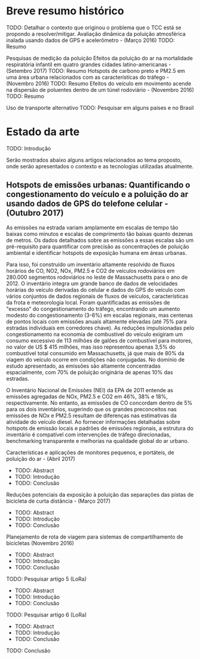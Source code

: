 # Breve resumo histórico

TODO: Detalhar o contexto que originou o problema que o TCC está se propondo a resolver/mitigar.
Avaliação dinâmica da poluição atmosférica inalada usando dados de GPS e acelerômetro - (Março 2016)
TODO: Resumo

Pesquisas de medição da poluição
Efeitos da poluição do ar na mortalidade respiratória infantil em quatro grandes cidades latino-americanas - (Setembro 2017)
TODO: Resumo
Hotspots de carbono preto e PM2.5 em uma área urbana relacionados com as características do tráfego - (Novembro 2016)
TODO: Resumo
Efeitos do veículo em movimento acende na dispersão de poluentes dentro de um túnel rodoviário - (Novembro 2016)
TODO: Resumo

Uso de transporte alternativo
TODO: Pesquisar em alguns países e no Brasil

# Estado da arte
TODO: Introdução

Serão mostrados abaixo alguns artigos relacionados ao tema proposto, onde serão apresentados o contexto e as tecnologias utilizadas atualmente.

## Hotspots de emissões urbanas: Quantificando o congestionamento do veículo e a poluição do ar usando dados de GPS do telefone celular - (Outubro 2017)

As emissões na estrada variam amplamente em escalas de tempo tão baixas como minutos e escalas de comprimento tão baixas quanto dezenas de metros. Os dados detalhados sobre as emissões a essas escalas são um pré-requisito para quantificar com precisão as concentrações de poluição ambiental e identificar hotspots de exposição humana em áreas urbanas. 

Para isso, foi construído um inventário altamente resolvido de fluxos horários de CO, NO2, NOx, PM2.5 e CO2 de veículos rodoviários em 280.000 segmentos rodoviários no leste de Massachusetts para o ano de 2012. O inventário integra um grande banco de dados de velocidades horárias do veículo derivadas do celular e dados do GPS do veículo com vários conjuntos de dados regionais de fluxos de veículos, características da frota e meteorologia local. Foram quantificadas as emissões de "excesso" do congestionamento do tráfego, encontrando um aumento modesto do congestionamento (3-6%) em escalas regionais, mas centenas de pontos locais com emissões anuais altamente elevadas (até 75% para estradas individuais em corredores chave). As reduções impulsionadas pelo congestionamento na economia de combustível do veículo exigiram um consumo excessivo de 113 milhões de galões de combustível para motores, no valor de US $ 415 milhões, mas isso representou apenas 3,5% do combustível total consumido em Massachusetts, já que mais de 80% da viagem do veículo ocorre em condições não conjugadas. No domínio de estudo apresentado, as emissões são altamente concentradas espacialmente, com 70% de poluição originária de apenas 10% das estradas. 

O Inventário Nacional de Emissões (NEI) da EPA de 2011 entende as emissões agregadas de NOx, PM2.5 e CO2 em 46%, 38% e 18%, respectivamente. No entanto, as emissões de CO concordam dentro de 5% para os dois inventários, sugerindo que os grandes preconceitos nas emissões de NOx e PM2.5 resultam de diferenças nas estimativas da atividade do veículo diesel. Ao fornecer informações detalhadas sobre hotspots de emissão locais e padrões de emissões regionais, a estrutura do inventário é compatível com intervenções de tráfego direcionadas, benchmarking transparente e melhorias na qualidade global do ar urbano.

Características e aplicações de monitores pequenos, e portáteis, de poluição do ar - (Abril 2017)
- TODO: Abstract
- TODO: Introdução
- TODO: Conclusão

Reduções potenciais da exposição à poluição das separações das pistas de bicicleta de curta distância - (Março 2017)
- TODO: Abstract
- TODO: Introdução
- TODO: Conclusão

Planejamento de rota de viagem para sistemas de compartilhamento de bicicletas (Novembro 2016) 
- TODO: Abstract
- TODO: Introdução
- TODO: Conclusão

TODO: Pesquisar artigo 5 (LoRa)
- TODO: Abstract
- TODO: Introdução
- TODO: Conclusão

TODO: Pesquisar artigo 6 (LoRa)
- TODO: Abstract
- TODO: Introdução
- TODO: Conclusão

TODO: Conclusão
